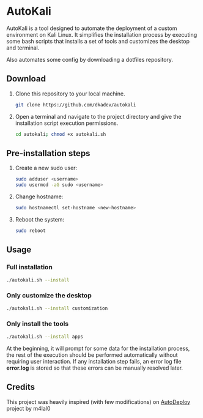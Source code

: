# AutoKali

AutoKali is a tool designed to automate the deployment of a custom environment on Kali Linux. It simplifies the installation process by executing some bash scripts that installs a set of tools and customizes the desktop and terminal.

Also automates some config by downloading a dotfiles repository.

## Download

1. Clone this repository to your local machine.

    ```bash
    git clone https://github.com/dkadev/autokali
    ```

2. Open a terminal and navigate to the project directory and give the installation script execution permissions.

    ```bash
    cd autokali; chmod +x autokali.sh
    ```

## Pre-installation steps

1. Create a new sudo user:

    ```bash
    sudo adduser <username>
    sudo usermod -aG sudo <username>
    ```

2. Change hostname:

    ```bash
    sudo hostnamectl set-hostname <new-hostname>
    ```

3. Reboot the system:

    ```bash
    sudo reboot
    ```

## Usage

### Full installation

```sh
./autokali.sh --install
```

### Only customize the desktop

```sh
./autokali.sh --install customization
```

### Only install the tools

```sh
./autokali.sh --install apps
```

At the beginning, it will prompt for some data for the installation process, the rest of the execution should be performed automatically without requiring user interaction. If any installation step fails, an error log file **error.log** is stored so that these errors can be manually resolved later.

## Credits

This project was heavily inspired (with few modifications) on [AutoDeploy](https://github.com/m4lal0/autoDeploy) project by m4lal0
